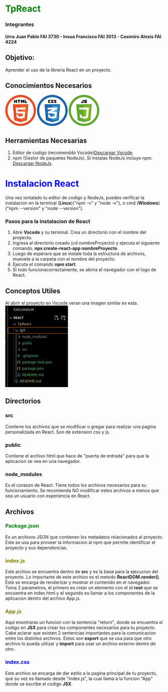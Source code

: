 # <strong style='color:hsl(120,100%,25%)'>TpReact</strong>

### Integrantes
#### Urra Juan Pablo FAI 3730 - Insua Francisco FAI 3013 - Casimiro Alexis FAI 4224

## Objetivo:
Aprender el uso de la libreria React en un proyecto.

## Conocimientos Necesarios
<img src='./tp1/public/images.png' width='300px' height='100px' alt='imagen html css y js'>

## Herramientas Necesarias 
1. Editor de codigo (recomenddo Vscode)[Descargar Vscode](https://code.visualstudio.com/download).
2. npm (Gestor de paquetes NodeJs). Si instalas NodeJs incluye npm. [Descargar NodeJs](https://nodejs.org/en/download).

# <strong style='color:hsl(240,100%,50%)'>Instalacion React</strong>
Una vez isntalado tu editor de codigo y NodeJs, puedes verificar la instalacion en la terminal (**Linux**)("npm -v" y "node -v"), o cmd (**Windows**)("npm --version" y "node --version").

### Pasos para la instalacion de React
1. Abre **Vscode** y su terminal. Crea un directorio con el nombre del proyecto.
2. Ingresa al directorio creado (cd nombreProyecto) y ejecuta el siguiente comando. **npx create-react-app nombreProyecto**.
3. Luego de esperara que se instale toda la estructura de archivos, muevete a la carpeta con el nombre del proyecto. 
4. Ejecuta el comando **npm start**.
5. Si todo funcionacorrectamente, se abrira el navegador con el logo de React.

## Conceptos Utiles
Al abrir el proyecto en Vscode veran una imagen similar es esta. 
<img src='./tp1/public/estructura_proyecto.png' width='200px' heigth='300px' alt='estructura de archivos'>

## Directorios 
### src
Contiene los archivos que se modificar o gregar para realizar una pagina personalizada en React. Son de extension css y js.
### public
Contiene el archivo html que hace de "puerta de entrada" para que la aplicacion se vea en una navegador. 
### node_modules
Es el corazon de React. Tiene todos los archivos necesarios para su funcionamiento. Se recomienda NO modificar estos archivos a menos que sea un usuario con experiencia en React. 

## Archivos
### <strong style='color:hsl(120,100%,25%)'>Package.json</strong>
Es un archivos JSON que contienen los metadatos relacionados al proyecto. Este se usa para proveer la informacion al npm que permite identificar el proyecto y sus dependencias. 

### <strong style='color:hsl(60,100%,25%)'>index.js</strong>
Este archivo se encuentra dentro de **src** y es la base para la ejecucion del proyecto. Lo importante de este archivo es el metodo **ReactDOM.render()**. Este se encarga de renderizar y mostrar el contenido en el navegador. Toma 2 parametros, el primero es crear un elemento con el id **root** que se encuentra en index.html y el segundo es llamar a los componentes de la aplicacion dentro del archivo App.js.

### <strong style='color:hsl(60,100%,25%)'>App.js</strong>
Aqui enontraras un funcion con la sentencia "return", donde se encuentra el codigo en **JSX** para crear los componentes necesarios para tu proyecto. <br> Cabe aclarar que existen 2 sentencias importantes para la comunicacion entre los distintos archivos. Estos son **export** que se usa para que otro archivo lo pueda utilizar y **import** para usar un archivo externo dentro de otro. 
### <strong style='color:hsl(240,100%,50%)'>index.css</strong>
Este archivo se encarga de dar estilo a la pagina principal de tu proyecto, que su vez es llamado desde "index.js", la cual llama a la funcion "App" donde se escribe el codigo **JSX**. 



